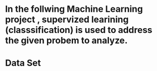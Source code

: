 # In the follwing  Machine Learning project , supervized learining (classsification) is used to address the given probem to analyze.
# Data Set
## 
